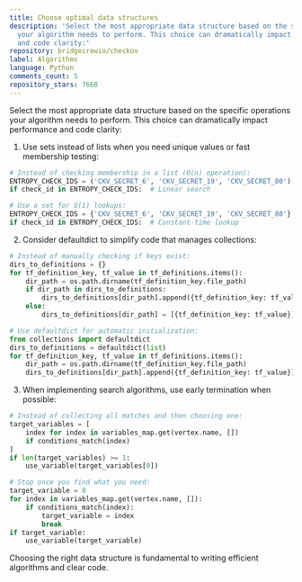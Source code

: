 ```yaml
---
title: Choose optimal data structures
description: 'Select the most appropriate data structure based on the specific operations
  your algorithm needs to perform. This choice can dramatically impact performance
  and code clarity:'
repository: bridgecrewio/checkov
label: Algorithms
language: Python
comments_count: 5
repository_stars: 7668
---
```


Select the most appropriate data structure based on the specific operations your algorithm needs to perform. This choice can dramatically impact performance and code clarity:

1. Use sets instead of lists when you need unique values or fast membership testing:
```python
# Instead of checking membership in a list (O(n) operation):
ENTROPY_CHECK_IDS = ('CKV_SECRET_6', 'CKV_SECRET_19', 'CKV_SECRET_80')
if check_id in ENTROPY_CHECK_IDS:  # Linear search

# Use a set for O(1) lookups:
ENTROPY_CHECK_IDS = {'CKV_SECRET_6', 'CKV_SECRET_19', 'CKV_SECRET_80'}
if check_id in ENTROPY_CHECK_IDS:  # Constant-time lookup
```

2. Consider defaultdict to simplify code that manages collections:
```python
# Instead of manually checking if keys exist:
dirs_to_definitions = {}
for tf_definition_key, tf_value in tf_definitions.items():
    dir_path = os.path.dirname(tf_definition_key.file_path)
    if dir_path in dirs_to_definitions:
        dirs_to_definitions[dir_path].append({tf_definition_key: tf_value})
    else:
        dirs_to_definitions[dir_path] = [{tf_definition_key: tf_value}]

# Use defaultdict for automatic initialization:
from collections import defaultdict
dirs_to_definitions = defaultdict(list)
for tf_definition_key, tf_value in tf_definitions.items():
    dir_path = os.path.dirname(tf_definition_key.file_path)
    dirs_to_definitions[dir_path].append({tf_definition_key: tf_value})
```

3. When implementing search algorithms, use early termination when possible:
```python
# Instead of collecting all matches and then choosing one:
target_variables = [
    index for index in variables_map.get(vertex.name, [])
    if conditions_match(index)
]
if len(target_variables) >= 1:
    use_variable(target_variables[0])

# Stop once you find what you need:
target_variable = 0
for index in variables_map.get(vertex.name, []):
    if conditions_match(index):
        target_variable = index
        break
if target_variable:
    use_variable(target_variable)
```

Choosing the right data structure is fundamental to writing efficient algorithms and clear code.